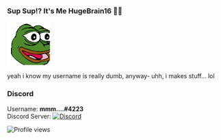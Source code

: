 ### Sup Sup!? It's Me HugeBrain16 🤠🤙

![PepeParty-Fast](https://raw.githubusercontent.com/HugeBrain16/HugeBrain16/main/assets/shake.gif)

yeah i know my username is really dumb, anyway-
uhh, i makes stuff... lol

### Discord
Username: **mmm....#4223**</br>
Discord Server: [![Discord](https://img.shields.io/discord/794766440619049012?color=7389D8&label=Discord&logo=Discord&logoColor=6A7EC2)](https://discord.gg/qY23MPUayc)</br>

![Profile views](https://gpvc.arturio.dev/HugeBrain16)
